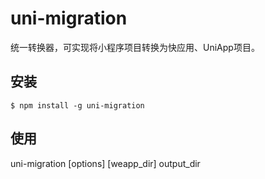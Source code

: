 # uni-migration

统一转换器，可实现将小程序项目转换为快应用、UniApp项目。

## 安装

    $ npm install -g uni-migration
    
## 使用

uni-migration [options] [weapp_dir] output_dir
